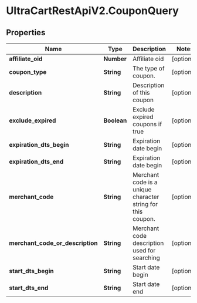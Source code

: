 # UltraCartRestApiV2.CouponQuery

## Properties

Name | Type | Description | Notes
------------ | ------------- | ------------- | -------------
**affiliate_oid** | **Number** | Affiliate oid | [optional] 
**coupon_type** | **String** | The type of coupon. | [optional] 
**description** | **String** | Description of this coupon | [optional] 
**exclude_expired** | **Boolean** | Exclude expired coupons if true | [optional] 
**expiration_dts_begin** | **String** | Expiration date begin | [optional] 
**expiration_dts_end** | **String** | Expiration date begin | [optional] 
**merchant_code** | **String** | Merchant code is a unique character string for this coupon. | [optional] 
**merchant_code_or_description** | **String** | Merchant code description used for searching | [optional] 
**start_dts_begin** | **String** | Start date begin | [optional] 
**start_dts_end** | **String** | Start date end | [optional] 


